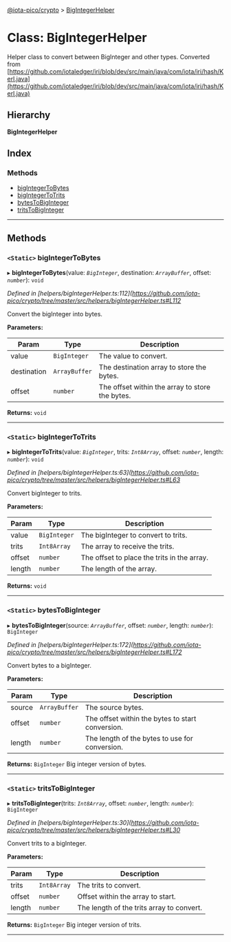 [@iota-pico/crypto](../README.md) > [BigIntegerHelper](../classes/bigintegerhelper.md)

# Class: BigIntegerHelper

Helper class to convert between BigInteger and other types. Converted from [https://github.com/iotaledger/iri/blob/dev/src/main/java/com/iota/iri/hash/Kerl.java](https://github.com/iotaledger/iri/blob/dev/src/main/java/com/iota/iri/hash/Kerl.java)

## Hierarchy

**BigIntegerHelper**

## Index

### Methods

* [bigIntegerToBytes](bigintegerhelper.md#bigintegertobytes)
* [bigIntegerToTrits](bigintegerhelper.md#bigintegertotrits)
* [bytesToBigInteger](bigintegerhelper.md#bytestobiginteger)
* [tritsToBigInteger](bigintegerhelper.md#tritstobiginteger)

---

## Methods

<a id="bigintegertobytes"></a>

### `<Static>` bigIntegerToBytes

▸ **bigIntegerToBytes**(value: *`BigInteger`*, destination: *`ArrayBuffer`*, offset: *`number`*): `void`

*Defined in [helpers/bigIntegerHelper.ts:112](https://github.com/iota-pico/crypto/tree/master/src/helpers/bigIntegerHelper.ts#L112*

Convert the bigInteger into bytes.

**Parameters:**

| Param | Type | Description |
| ------ | ------ | ------ |
| value | `BigInteger` |  The value to convert. |
| destination | `ArrayBuffer` |  The destination array to store the bytes. |
| offset | `number` |  The offset within the array to store the bytes. |

**Returns:** `void`

___
<a id="bigintegertotrits"></a>

### `<Static>` bigIntegerToTrits

▸ **bigIntegerToTrits**(value: *`BigInteger`*, trits: *`Int8Array`*, offset: *`number`*, length: *`number`*): `void`

*Defined in [helpers/bigIntegerHelper.ts:63](https://github.com/iota-pico/crypto/tree/master/src/helpers/bigIntegerHelper.ts#L63*

Convert bigInteger to trits.

**Parameters:**

| Param | Type | Description |
| ------ | ------ | ------ |
| value | `BigInteger` |  The bigInteger to convert to trits. |
| trits | `Int8Array` |  The array to receive the trits. |
| offset | `number` |  The offset to place the trits in the array. |
| length | `number` |  The length of the array. |

**Returns:** `void`

___
<a id="bytestobiginteger"></a>

### `<Static>` bytesToBigInteger

▸ **bytesToBigInteger**(source: *`ArrayBuffer`*, offset: *`number`*, length: *`number`*): `BigInteger`

*Defined in [helpers/bigIntegerHelper.ts:172](https://github.com/iota-pico/crypto/tree/master/src/helpers/bigIntegerHelper.ts#L172*

Convert bytes to a bigInteger.

**Parameters:**

| Param | Type | Description |
| ------ | ------ | ------ |
| source | `ArrayBuffer` |  The source bytes. |
| offset | `number` |  The offset within the bytes to start conversion. |
| length | `number` |  The length of the bytes to use for conversion. |

**Returns:** `BigInteger`
Big integer version of bytes.

___
<a id="tritstobiginteger"></a>

### `<Static>` tritsToBigInteger

▸ **tritsToBigInteger**(trits: *`Int8Array`*, offset: *`number`*, length: *`number`*): `BigInteger`

*Defined in [helpers/bigIntegerHelper.ts:30](https://github.com/iota-pico/crypto/tree/master/src/helpers/bigIntegerHelper.ts#L30*

Convert trits to a bigInteger.

**Parameters:**

| Param | Type | Description |
| ------ | ------ | ------ |
| trits | `Int8Array` |  The trits to convert. |
| offset | `number` |  Offset within the array to start. |
| length | `number` |  The length of the trits array to convert. |

**Returns:** `BigInteger`
Big integer version of trits.

___

